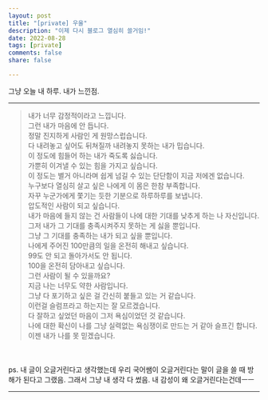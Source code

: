 ```yaml
---
layout: post
title: "[private] 우울"
description: "이제 다시 블로그 열심히 쓸거임!"
date: 2022-08-28
tags: [private]
comments: false
share: false

---
```


그냥 오늘 내 하루. 내가 느낀점.

--- 

> 내가 너무 감정적이라고 느낍니다. <br>
그런 내가 마음에 안 듭니다.<br>
정말 진지하게 사람인 게 원망스럽습니다.<br>
다 내려놓고 싶어도 뒤쳐질까 내려놓지 못하는 내가 밉습니다.<br>
이 정도에 힘들어 하는 내가 죽도록 싫습니다.<br>
가뿐히 이겨낼 수 있는 힘을 가지고 싶습니다.<br>
이 정도는 별거 아니라며  쉽게 넘길 수 있는 단단함이 지금 저에겐 없습니다.<br>
누구보다 열심히 살고 싶은 나에게 이 몸은 한참 부족합니다.<br>
자꾸 누군가에게 쫓기는 듯한 기분으로 하루하루를 보냅니다.<br>
압도적인 사람이 되고 싶습니다.<br>
내가 마음에 들지 않는 건 사람들이 나에 대한 기대를 낮추게 하는 나 자신입니다.<br>
그저 내가 그 기대를 충족시켜주지 못하는 게 싫을 뿐입니다.<br>
그냥 그 기대를 충족하는 내가 되고 싶을 뿐입니다.<br>
나에게 주어진 100만큼의 일을 온전히 해내고 싶습니다.<br>
99도 안 되고 돌아가서도 안 됩니다.<br>
100을 온전히 담아내고 싶습니다.<br>
그런 사람이 될 수 있을까요?<br>
지금 나는 너무도 약한 사람입니다.<br>
그냥 다 포기하고 싶은 걸 간신히 붙들고 있는 거 같습니다.<br>
이런걸 슬럼프라고 하는지는 잘 모르겠습니다.<br>
다 잘하고 싶었던 마음이 그저 욕심이었던 것 같습니다.<br>
나에 대한 확신이 나를 그냥 실력없는 욕심쟁이로 만드는 거 같아 슬프긴 합니다.<br>
이젠 내가 나를 못 믿겠습니다.<br>
<br>
<br>
ps. 내 글이 오글거린다고 생각했는데 우리 국어쌤이 오글거린다는 말이 글을 쓸 때 방해가 된다고 그랬음. 그래서 그냥 내 생각 다 썼음. 내 감성이 왜 오글거린다는건데ㅡㅡ

--- 
